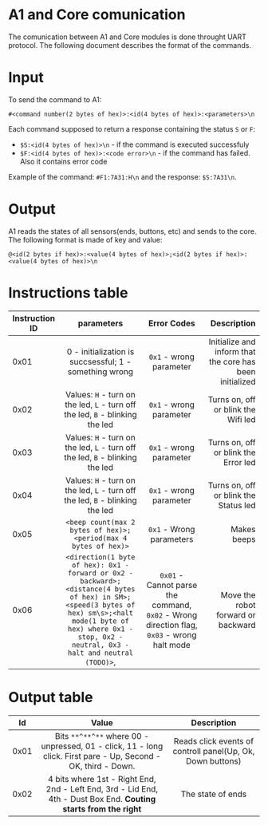 # A1 and Core comunication
The comunication between A1 and Core modules is done throught UART protocol. The following document describes the format of the commands.

# Input
To send the command to A1:

`#<command number(2 bytes of hex)>:<id(4 bytes of hex)>:<parameters>\n`

Each command supposed to return a response containing the status `S` or `F`:

  * `$S:<id(4 bytes of hex)>\n` - if the command is executed successfuly
  * `$F:<id(4 bytes of hex)>:<code error>\n` - if the command has failed. Also it contains error code

Example of the command: `#F1:7A31:H\n` and the response: `$S:7A31\n`.

# Output
A1 reads the states of all sensors(ends, buttons, etc) and sends to the core. The following format is made of key and value:

`@<id(2 bytes if hex)>:<value(4 bytes of hex)>;<id(2 bytes if hex)>:<value(4 bytes of hex)>\n`


# Instructions table
| Instruction ID  |      parameters      |    Error Codes    |    Description      |
|--------------|:--------------------:|:-----------------:|--------------------:|
| 0x01 | 0 - initialization is succsessful; 1 - something wrong| `0x1` - wrong parameter | Initialize and inform that the core has been initialized |
| 0x02 |  Values: `H` - turn on the led, `L` - turn off the led, `B` - blinking the led | `0x1` - wrong parameter | Turns on, off or blink the Wifi led |
| 0x03 |  Values: `H` - turn on the led, `L` - turn off the led, `B` - blinking the led | `0x1` - wrong parameter | Turns on, off or blink the Error led |
| 0x04 |  Values: `H` - turn on the led, `L` - turn off the led, `B` - blinking the led | `0x1` - wrong parameter | Turns on, off or blink the Status led |
| 0x05 | `<beep count(max 2 bytes of hex)>;<period(max 4 bytes of hex)>` | `0x1` - Wrong parameters | Makes beeps |
| 0x06 | `<direction(1 byte of hex): 0x1 - forward or 0x2 - backward>;<distance(4 bytes of hex) in SM>;<speed(3 bytes of hex) sm\s>;<halt mode(1 byte of hex) where 0x1 - stop, 0x2 - neutral, 0x3 - halt and neutral (TODO)>`, | `0x01` - Cannot parse the command, `0x02` - Wrong direction flag, `0x03` - wrong halt mode | Move the robot forward or backward |

# Output table
|  Id  |              Value            |                     Description                    |
|------|:-----------------------------:|:--------------------------------------------------:|
| 0x01 | Bits `**^**^**` where 00 - unpressed, 01 - click, 11 - long click. First pare - Up, Second - OK, third - Down. | Reads click events of controll panel(Up, Ok, Down buttons) |
| 0x02 | 4 bits where 1st - Right End, 2nd - Left End, 3rd - Lid End, 4th - Dust Box End. __Couting starts from the right__ | The state of ends |
